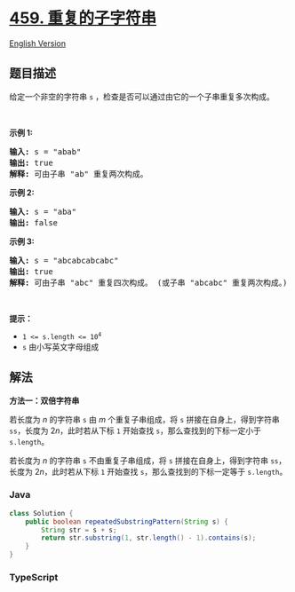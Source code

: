 # [459. 重复的子字符串](https://leetcode.cn/problems/repeated-substring-pattern)

[English Version](/solution/0400-0499/0459.Repeated%20Substring%20Pattern/README_EN.md)

## 题目描述

<!-- 这里写题目描述 -->

<p>给定一个非空的字符串<meta charset="UTF-8" />&nbsp;<code>s</code>&nbsp;，检查是否可以通过由它的一个子串重复多次构成。</p>

<p>&nbsp;</p>

<p><strong>示例 1:</strong></p>

<pre>
<strong>输入:</strong> s = "abab"
<strong>输出:</strong> true
<strong>解释:</strong> 可由子串 "ab" 重复两次构成。
</pre>

<p><strong>示例 2:</strong></p>

<pre>
<strong>输入:</strong> s = "aba"
<strong>输出:</strong> false
</pre>

<p><strong>示例 3:</strong></p>

<pre>
<strong>输入:</strong> s = "abcabcabcabc"
<strong>输出:</strong> true
<strong>解释:</strong> 可由子串 "abc" 重复四次构成。 (或子串 "abcabc" 重复两次构成。)
</pre>

<p>&nbsp;</p>

<p><b>提示：</b></p>

<p><meta charset="UTF-8" /></p>

<ul>
	<li><code>1 &lt;= s.length &lt;= 10<sup>4</sup></code></li>
	<li><code>s</code>&nbsp;由小写英文字母组成</li>
</ul>

## 解法

**方法一：双倍字符串**

若长度为 $n$ 的字符串 `s` 由 $m$ 个重复子串组成，将 `s` 拼接在自身上，得到字符串 `ss`，长度为 $2n$，此时若从下标 `1` 开始查找 `s`，那么查找到的下标一定小于 `s.length`。

若长度为 $n$ 的字符串 `s` 不由重复子串组成，将 `s` 拼接在自身上，得到字符串 `ss`，长度为 $2n$，此时若从下标 `1` 开始查找 `s`，那么查找到的下标一定等于 `s.length`。

### **Java**

```java
class Solution {
    public boolean repeatedSubstringPattern(String s) {
        String str = s + s;
        return str.substring(1, str.length() - 1).contains(s);
    }
}
```

### **TypeScript**
